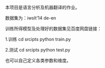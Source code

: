 本项目是语言分析及机器翻译的作业。

数据集为：iwslt’14 de-en

训练所得模型及处理好的数据集见百度网盘链接：



1.训练
  cd srcipts
  python train.py 


2.测试
  cd srcipts
  python test.py 
  
  也可以自己定义各类参数和维度。



